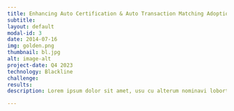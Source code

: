 ```yaml
---
title: Enhancing Auto Certification & Auto Transaction Matching Adoption for Balance Sheet Reconciliations 
subtitle: 
layout: default
modal-id: 3
date: 2014-07-16
img: golden.png
thumbnail: bl.jpg
alt: image-alt
project-date: Q4 2023
technology: Blackline
challenge:
results:
description: Lorem ipsum dolor sit amet, usu cu alterum nominavi lobortis. At duo novum diceret. Tantas apeirian vix et, usu sanctus postulant inciderint ut, populo diceret necessitatibus in vim. Cu eum dicam feugiat noluisse.

---
```

